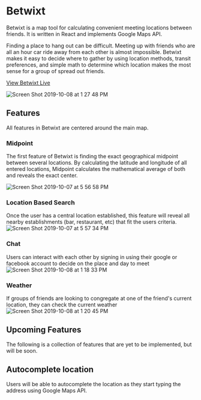 # Betwixt

Betwixt is a map tool for calculating convenient meeting locations between friends. It is written in React and implements Google Maps API.

Finding a place to hang out can be difficult. Meeting up with friends who are all an hour car ride away from each other is almost impossible. Betwixt makes it easy to decide where to gather by using location methods, transit preferences, and simple math to determine which location makes the most sense for a group of spread out friends.

[View Betwixt Live][live]

[live]: https://betwixt-gt.herokuapp.com/

![Screen Shot 2019-10-08 at 1 27 48 PM](https://user-images.githubusercontent.com/28829258/66418148-76ac0d80-e9cf-11e9-88e0-59aa726d9fe0.png)

## Features

All features in Betwixt are centered around the main map. 

### Midpoint

The first feature of Betwixt is finding the exact geographical midpoint between several locations. By calculating the latitude and longitude of all entered locations, Midpoint calculates the mathematical average of both and reveals the exact center.

![Screen Shot 2019-10-07 at 5 56 58 PM](https://user-images.githubusercontent.com/28829258/66351867-6b53d600-e92c-11e9-8198-2182d8bac3a5.png)

### Location Based Search

Once the user has a central location established, this feature will reveal all nearby establishments (bar, restaurant, etc) that fit the users criteria. 
![Screen Shot 2019-10-07 at 5 57 34 PM](https://user-images.githubusercontent.com/28829258/66351873-6ee75d00-e92c-11e9-9dc0-519c1dc0f5ea.png)

### Chat
Users can interact with each other by signing in using their google or facebook account to decide on the place and day to meet
![Screen Shot 2019-10-08 at 1 18 33 PM](https://user-images.githubusercontent.com/28829258/66417735-a3abf080-e9ce-11e9-988d-ad64e4357c34.png)

### Weather

If groups of friends are looking to congregate at one of the friend's current location, they can check the current weather 
![Screen Shot 2019-10-08 at 1 20 45 PM](https://user-images.githubusercontent.com/28829258/66417736-a3abf080-e9ce-11e9-8b55-7c2848b3e0b8.png)

## Upcoming Features

The following is a collection of features that are yet to be implemented, but will be soon.

## Autocomplete location
Users will be able to autocomplete the location as they start typing the address using Google Maps API.



